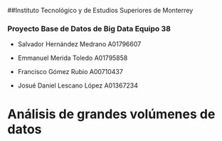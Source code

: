 ##Instituto Tecnológico y de Estudios Superiores de Monterrey 

### Proyecto Base de Datos de Big Data Equipo 38

- Salvador Hernández Medrano A01796607

- Emmanuel Merida Toledo A01795858

- Francisco Gómez Rubio A00710437

- Josué Daniel Lescano López A01367234
# Análisis de grandes volúmenes de datos
